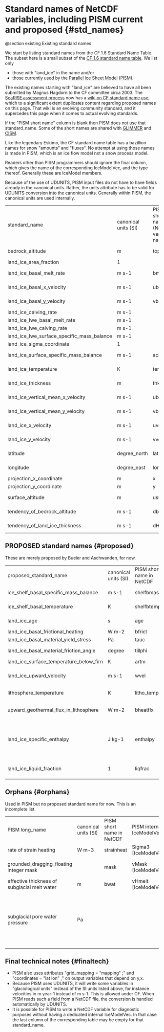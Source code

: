 Standard names of NetCDF variables, including PISM current and proposed {#std_names}
========

@section existing Existing standard names

We start by listing standard names from the CF 1.6 Standard Name Table. The subset here
is a small subset of the [CF 1.6 standard name table](http://cf-pcmdi.llnl.gov/documents/cf-standard-names/).  We list only
- those with "land_ice" in the name and/or
- those currently used by the [Parallel Ice Sheet Model (PISM)](http://www.pism-docs.org/).

The existing names starting with "land_ice" are believed to have all been submitted by Magnus Hagdorn to the CF committee circa 2003.  The [SeaRISE assessment process](http://websrv.cs.umt.edu/isis/index.php/SeaRISE_Assessment) now has a [wiki on CF standard name use](http://websrv.cs.umt.edu/isis/index.php/CF_standard_names_for_Glaciology_and_Ice-Sheet_Modeling), which to a significant extent duplicates content regarding proposed names on this page.  That wiki is an evolving community standard, and it supercedes this page when it comes to actual evolving standards.

If the "PISM short name" column is blank then PISM does not use that standard_name.  Some of the short names are shared with [GLIMMER](http://glimmer.forge.nesc.ac.uk/) and [CISM](http://oceans11.lanl.gov/trac/CISM/wiki).

Like the legendary Eskimo, the CF standard name table has a bazillion names for snow "amounts" and "fluxes".  No attempt at using those names is made in PISM, which is an ice flow model not a snow process model.

Readers other than PISM programmers should ignore the final column, which gives the name of the corresponding IceModelVec, and the type thereof.  Generally these are IceModel members.

Because of the use of UDUNITS, PISM input files do not have to have fields already in the canonical units.  Rather, the units attribute has to be valid for UDUNITS conversion into the canonical units.  Generally within PISM, the canonical units are used internally.

<table class="doxtable" style="width: 100%;">
  <tr><td> standard_name </td> <td> canonical units (SI) </td> <td> PISM short name (NetCDF variable name) </td> <td> PISM IceModelVec name [type]</td></tr>
  <tr><td>bedrock_altitude</td> <td>m</td> <td>topg</td> <td>vbed [IceModelVec2S]</td></tr>
  <tr><td>land_ice_area_fraction</td><td>1</td><td></td><td></td></tr>
  <tr><td>land_ice_basal_melt_rate</td><td>m s-1</td><td>bmelt</td><td>vbmr [IceModelVec2S]</td></tr>
  <tr><td>land_ice_basal_x_velocity</td><td>m s-1</td><td>ub</td><td>vel_basal.u [IceModelVec2V]</td></tr>
  <tr><td>land_ice_basal_y_velocity</td><td>m s-1</td><td>vb</td><td>vel_basal.v [IceModelVec2V]</td></tr>
  <tr><td>land_ice_calving_rate</td><td>m s-1</td><td></td><td></td></tr>
  <tr><td>land_ice_lwe_basal_melt_rate</td><td>m s-1</td><td></td><td></td></tr>
  <tr><td>land_ice_lwe_calving_rate</td><td>m s-1</td><td></td><td></td></tr>
  <tr><td>land_ice_lwe_surface_specific_mass_balance</td><td>m s-1</td><td></td><td></td></tr>
  <tr><td>land_ice_sigma_coordinate</td><td>1</td><td></td><td></td>
  <tr><td>land_ice_surface_specific_mass_balance</td><td>m s-1</td><td>acab</td><td>acab [IceModelVec2S]</td>
  <tr><td>land_ice_temperature</td><td>K</td><td>temp</td><td>T3 [IceModelVec3]</td>
  <tr><td>land_ice_thickness</td><td>m</td><td>thk</td><td>vH [IceModelVec2S]</td></tr>
  <tr><td>land_ice_vertical_mean_x_velocity</td><td>m s-1</td><td>ubar</td><td>vel_bar.u [IceModelVec2V]</td></tr>
  <tr><td>land_ice_vertical_mean_y_velocity</td><td>m s-1</td><td>vbar</td><td>vel_bar.v [IceModelVec2V]</td></tr>
  <tr><td>land_ice_x_velocity</td><td>m s-1</td><td>uvel</td><td>u3 [IceModelVec3]</td></tr>
  <tr><td>land_ice_y_velocity</td><td>m s-1</td><td>vvel</td><td>v3 [IceModelVec3]</td></tr>
  <tr><td>latitude</td><td>degree_north</td><td>lat</td><td>vLatitude [IceModelVec2S]</td></tr>
  <tr><td>longitude</td><td>degree_east</td><td>lon</td><td>vLongitude [IceModelVec2S]</td></tr>
  <tr><td>projection_x_coordinate</td><td>m</td><td>x</td><td></td></tr>
  <tr><td>projection_y_coordinate</td><td>m</td><td>y</td><td></td></tr>
  <tr><td>surface_altitude</td><td>m</td><td>usurf</td><td>vh [IceModelVec2S]</td></tr>
  <tr><td>tendency_of_bedrock_altitude</td><td>m s-1</td><td>dbdt</td><td>vuplift [IceModelVec2S]</td></tr><tr><td>tendency_of_land_ice_thickness</td><td>m s-1</td><td>dHdt</td><td>vdHdt [IceModelVec2S]</td></tr>
</table>


PROPOSED standard names {#proposed}
--------

These are merely proposed by Bueler and Aschwanden, for now.

<table class="doxtable" style="width: 100%;">
  <tr><td> proposed_standard_name </td><td> canonical units (SI) </td><td> PISM short name in NetCDF </td><td> PISM IceModelVec name [type]</td><td> comments </td></tr>  
  <tr><td>ice_shelf_basal_specific_mass_balance</td><td>m s-1</td><td>shelfbmassflux</td><td>shelfbmassflux [IceModelVec2S]</td><td>positive is loss of ice shelf mass (%i.e. use outward normal from ice shelf)</td></tr>
  <tr><td>ice_shelf_basal_temperature</td><td>K</td><td>shelfbtemp</td><td>shelfbtemp [IceModelVec2S]</td><td>absolute (not pressure-adjusted) temperature</td></tr>
  <tr><td>land_ice_age</td><td>s</td><td>age</td><td>tau3 [IceModelVec3]</td><td>thought about calendar required!; tau3 is only allocated in PISM if -age option</td></tr>
  <tr><td>land_ice_basal_frictional_heating</td><td>W m-2</td><td>bfrict</td><td>vRb [IceModelVec2S]</td><td></td></tr>
  <tr><td>land_ice_basal_material_yield_stress</td><td>Pa</td><td>tauc</td><td>vtauc [IceModelVec2S]</td><td></td></tr>
  <tr><td>land_ice_basal_material_friction_angle</td><td>degree</td><td>tillphi</td><td>vtillphi [IceModelVec2S]</td><td>majority of standard names with "angle" use canonical units "degree"</td></tr>
  <tr><td>land_ice_surface_temperature_below_firn</td><td>K</td><td>artm</td><td>artm [IceModelVec2S]</td><td></td></tr>
  <tr><td>land_ice_upward_velocity</td><td>m s-1</td><td>wvel</td><td>w3 [IceModelVec3]</td><td>compare CF 1.6 names "upward_air_velocity" and "upward_sea_water_velocity"</td></tr>
  <tr><td>lithosphere_temperature</td><td>K</td><td>litho_temp</td><td>Tb3 [IceModelVec3Bedrock]</td><td>here top of lithosphere is at "bedrock_altitude"; is that standard?</td></tr>
  <tr><td>upward_geothermal_flux_in_lithosphere</td><td>W m-2</td><td>bheatflx</td><td>vGhf [IceModelVec2S]</td><td>typically applied at depth in lithosphere; compare "upward_geothermal_heat_flux_at_sea_floor"</td></tr>
  <tr><td>land_ice_specific_enthalpy</td><td>J kg-1</td><td>enthalpy</td><td>Enth3 [IceModelVec3]</td><td>enthalpy is defined in PISM to be sensible plus latent heat, plus potential energy of pressure; there is a nontrivial issue of the scaling; the enthalpy value for 273.15 K (cold) ice at atmospheric pressure is a possible standard</td></tr>
  <tr><td>land_ice_liquid_fraction</td><td>1</td><td>liqfrac</td><td></td><td>liquid water fraction in ice, a pure number between 0 and 1; a diagnostic function of enthalpy which is not stored during run</td></tr>
  </table>

Orphans {#orphans}
-------

Used in PISM but no proposed standard name for now.  This is an incomplete list.

<table class="doxtable" style="width: 100%;">
  <tr><td> PISM long_name </td><td> canonical units (SI) </td><td> PISM short name in NetCDF </td><td> PISM internal IceModelVec name </td><td> comments</td></tr>  
  <tr><td>rate of strain heating</td><td>W m-3</td><td>strainheat</td><td>Sigma3 [IceModelVec3]</td><td></td></tr>
  <tr><td>grounded_dragging_floating integer mask</td><td></td><td>mask</td><td>vMask [IceModelVec2Mask]</td><td>assumes integer values</td></tr>
  <tr><td>effective thickness of subglacial melt water</td><td>m</td><td>bwat</td><td>vHmelt [IceModelVec2S]</td><td></td></tr>
  <tr><td>subglacial pore water pressure</td><td>Pa</td><td></td><td></td><td>currently neither written as NetCDF or an IceModelVec, but it should be write-able as diagnostic</td></tr>
</table>

Final technical notes {#finaltech}
-----

- PISM also uses attributes "grid_mapping = "mapping" ;" and "coordinates = "lat lon" ;" on output variables that depend on y,x.
- Because PISM uses UDUNITS, it will write some variables in "glaciological units" instead of the SI units listed above, for instance velocities in m year-1 instead of m s-1.  This is allowed under CF.  When PISM reads such a field from a NetCDF file, the conversion is handled automatically by UDUNITS.
- It is possible for PISM to write a NetCDF variable for diagnostic purposes without having a dedicated internal IceModelVec.  In that case the last column of the corresponding table may be empty for that standard_name.

